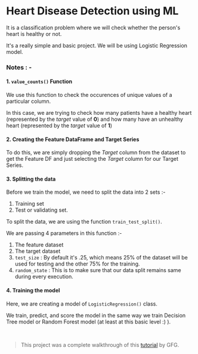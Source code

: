 # Heart Disease Detection using ML

It is a classification problem where we will check whether the person's heart is healthy or not.

It's a really simple and basic project. We will be using Logistic Regression model.

### Notes : -
#### 1. `value_counts()` Function
We use this function to check the occurences of unique values of a particular column. 

In this case, we are trying to check how many patients have a healthy heart (represented by the *target* value of **0**) and how many have an unhealthy heart (represented by the *target* value of **1**)

#### 2. Creating the Feature DataFrame and Target Series
To do this, we are simply dropping the *Target* column from the dataset to get the Feature DF and just selecting the *Target* column for our Target Series.

#### 3. Splitting the data
Before we train the model, we need to split the data into 2 sets :-
1. Training set
2. Test or validating set.

To split the data, we are using the function `train_test_split()`.

We are passing 4 parameters in this function :-
1. The feature dataset
2. The target dataset
3. `test_size` : By default it's .25, which means 25% of the dataset will be used for testing and the other 75% for the training.
4. `random_state` : This is to make sure that our data split remains same during every execution.

#### 4. Training the model
Here, we are creating a model of `LogisticRegression()` class. 

We train, predict, and score the model in the same way we train Decision Tree model or Random Forest model (at least at this basic level :) ).

<br>


> This project was a complete walkthrough of this [tutorial](https://youtu.be/F_9gGyCs3YY?si=GDHr1nkJf4QHzUhG) by GFG.
